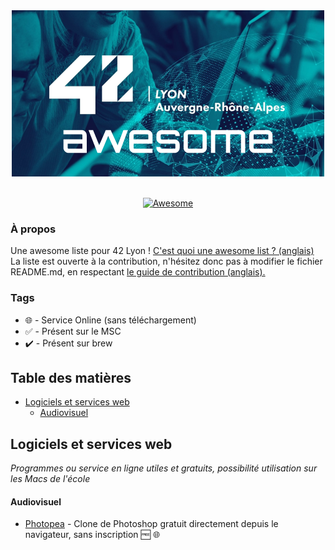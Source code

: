 <div align="center">
	<img width="500" height="266" src="media/tiny42Lawsm.png" alt="Awesome">
</div>
<br>
<p align="center">
	<a href="https://awesome.re">
		<img src="https://awesome.re/badge-flat2.svg" alt="Awesome">
	</a>
</p>

### À propos
Une awesome liste pour 42 Lyon ! <a href="https://github.com/sindresorhus/awesome/blob/master/awesome.md">C'est quoi une awesome list ? (anglais)</a><br>
La liste est ouverte à la contribution, n'hésitez donc pas à modifier le fichier README.md, en respectant <a href="https://github.com/sindresorhus/awesome/blob/master/contributing.md">le guide de contribution (anglais).</a>

### Tags
- :globe_with_meridians: - Service Online (sans téléchargement)
- :white_check_mark: - Présent sur le MSC
- :heavy_check_mark: - Présent sur brew

## Table des matières
- [Logiciels et services web](#logicielsetservicesweb)
	- [Audiovisuel](#audiovisuel)

Logiciels et services web
-------------------------
*Programmes ou service en ligne utiles et gratuits, possibilité utilisation sur les Macs de l'école*

#### Audiovisuel
* [Photopea](https://www.photopea.com/) - Clone de Photoshop gratuit directement depuis le navigateur, sans inscription :free: :globe_with_meridians:
